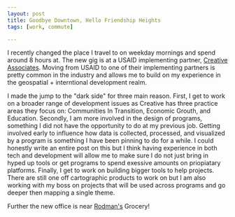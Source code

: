 ```yaml
---
layout: post
title: Goodbye Downtown, Hello Friendship Heights
tags: [work, commute]

---
```


I recently changed the place I travel to on weekday mornings and spend around 8 hours at.  The new gig is at a USAID implementing partner, [Creative Associates](https://www.creativeassociatesinternational.com/).  Moving from USAID to one of their implementing partners is pretty common in the industry and allows me to build on my experience in the geospatial + interntional development realm.  

I made the jump to the "dark side" for three main reason.  First, I get to work on a broader range of development issues as Creative has three practice areas they focus on: Communities In Transition, Economic Grouth, and Education.  Secondly, I am more involved in the design of programs, something I did not have the opportunity to do at my previous job.  Getting involved early to influence how data is collected, processed, and visualized by a program is something I have been pinning to do for a while.  I could honestly write an entire post on this but I think having experience in both tech and development will allow me to make sure I do not just bring in hyped up tools or get programs to spend exessive amounts on priopiatary platforms.  Finally, I get to work on building bigger tools to help projects.  There are still one off cartographic products to work on but I am also working with my boss on projects that will be used across programs and go deeper then mapping a single theme.

Further the new office is near [Rodman's](http://rodmans.com/) Grocery!